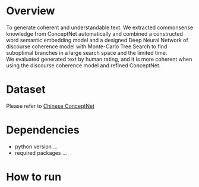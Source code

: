 # Overview
To generate coherent and understandable text.
We extracted commonsense knowledge from ConceptNet automatically and combined a constructed word semantic embedding model and a designed Deep Neural Network of
discourse coherence model with Monte-Carlo Tree Search to find suboptimal branches in a large search space and the limited time.  
We evaluated generated text by human rating, and it is more coherent when using the discourse coherence model and refined ConceptNet.

# Dataset
Please refer to [Chinese ConceptNet](https://github.com/play0137/Chinese_ConceptNet)

# Dependencies
- python version ...  
- required packages ... 

# How to run
